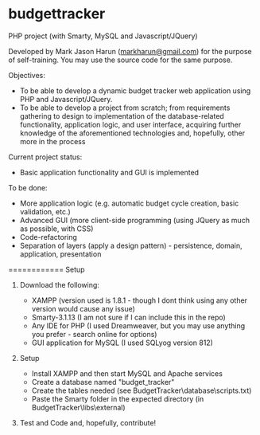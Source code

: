 budgettracker
=============

PHP project (with Smarty, MySQL and Javascript/JQuery)

Developed by Mark Jason Harun (markharun@gmail.com) for the purpose of self-training. You may use the source code for the same purpose.

Objectives:
- To be able to develop a dynamic budget tracker web application using PHP and Javascript/JQuery.
- To be able to develop a project from scratch; from requirements gathering to design to implementation of the database-related functionality, application logic, and user interface, acquiring further knowledge of the aforementioned technologies and, hopefully, other more in the process

Current project status:
- Basic application functionality and GUI is implemented

To be done:
- More application logic (e.g. automatic budget cycle creation, basic validation, etc.)
- Advanced GUI (more client-side programming (using JQuery as much as possible, with CSS)
- Code-refactoring
- Separation of layers (apply a design pattern) - persistence, domain, application, presentation

============
Setup
1. Download the following:
   - XAMPP (version used is 1.8.1 - though I dont think using any other version would cause any issue)
   - Smarty-3.1.13 (I am not sure if I can include this in the repo)
   - Any IDE for PHP (I used Dreamweaver, but you may use anything you prefer - search online for options)
   - GUI application for MySQL (I used SQLyog version 812)
   
2. Setup
   - Install XAMPP and then start MySQL and Apache services
   - Create a database named "budget_tracker"
   - Create the tables needed (see BudgetTracker\database\scripts.txt)
   - Paste the Smarty folder in the expected directory (in BudgetTracker\libs\external)
   
3. Test and Code and, hopefully, contribute!
